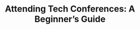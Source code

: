 ---
categories:
- career
- techtalks
- beginners
external_url: https://dev.to/florimondmanca/attending-tech-conferences-a-beginner-s-guide-45hp
shared: true
slug: attending-tech-conferences-a-beg
time: 2019-05-30 13:20:49
title: 'Attending Tech Conferences: A Beginner’s Guide'
toread: true
---
